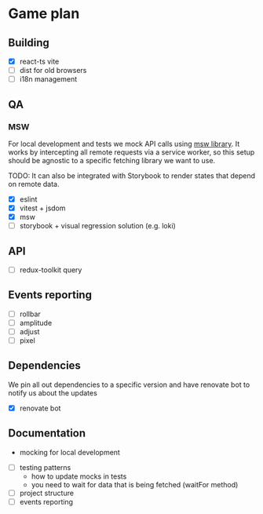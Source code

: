 # Game plan

## Building
- [x] react-ts vite
- [ ] dist for old browsers
- [ ] i18n management

## QA

### MSW
For local development and tests we mock API calls using [msw library](https://mswjs.io/docs/). It works by intercepting all remote requests via a service worker, so this setup should be agnostic to a specific fetching library we want to use. 

TODO: It can also be integrated with Storybook to render states that depend on remote data.

- [x] eslint
- [x] vitest + jsdom
- [x] msw
- [ ] storybook + visual regression solution (e.g. loki)

## API
- [ ] redux-toolkit query

## Events reporting
- [ ] rollbar
- [ ] amplitude
- [ ] adjust
- [ ] pixel

## Dependencies
We pin all out dependencies to a specific version and have renovate bot to notify us about the updates
- [x] renovate bot

## Documentation
- mocking for local development
- [ ] testing patterns
  - how to update mocks in tests
  - you need to wait for data that is being fetched (waitFor method)
- [ ] project structure
- [ ] events reporting
